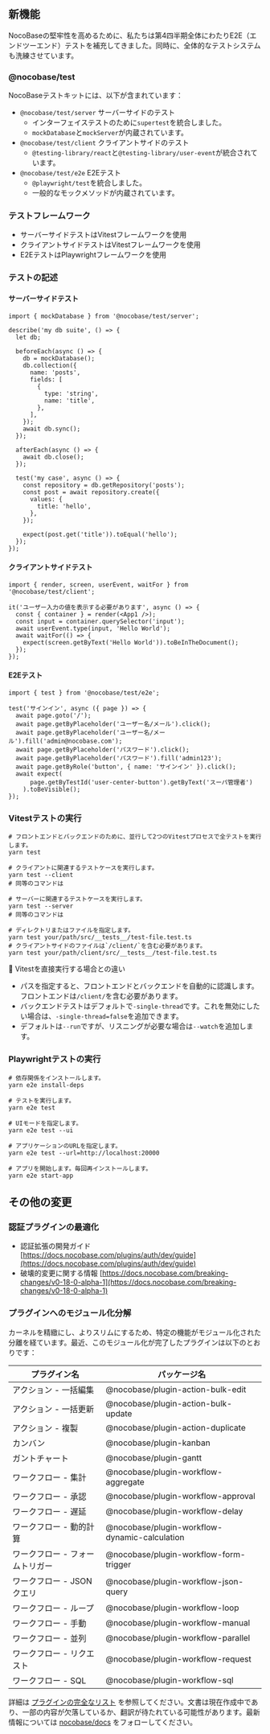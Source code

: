 ## 新機能

NocoBaseの堅牢性を高めるために、私たちは第4四半期全体にわたりE2E（エンドツーエンド）テストを補充してきました。同時に、全体的なテストシステムも洗練させています。

### @nocobase/test

NocoBaseテストキットには、以下が含まれています：

* `@nocobase/test/server` サーバーサイドのテスト
  * インターフェイステストのために`supertest`を統合しました。
  * `mockDatabase`と`mockServer`が内蔵されています。
* `@nocobase/test/client` クライアントサイドのテスト
  * `@testing-library/react`と`@testing-library/user-event`が統合されています。
* `@nocobase/test/e2e` E2Eテスト
  * `@playwright/test`を統合しました。
  * 一般的なモックメソッドが内蔵されています。

### テストフレームワーク

* サーバーサイドテストはVitestフレームワークを使用
* クライアントサイドテストはVitestフレームワークを使用
* E2EテストはPlaywrightフレームワークを使用

### テストの記述

#### サーバーサイドテスト

```
import { mockDatabase } from '@nocobase/test/server';

describe('my db suite', () => {
  let db;

  beforeEach(async () => {
    db = mockDatabase();
    db.collection({
      name: 'posts',
      fields: [
        {
          type: 'string',
          name: 'title',
        },
      ],
    });
    await db.sync();
  });

  afterEach(async () => {
    await db.close();
  });

  test('my case', async () => {
    const repository = db.getRepository('posts');
    const post = await repository.create({
      values: {
        title: 'hello',
      },
    });

    expect(post.get('title')).toEqual('hello');
  });
});
```

#### クライアントサイドテスト

```
import { render, screen, userEvent, waitFor } from '@nocobase/test/client';

it('ユーザー入力の値を表示する必要があります', async () => {
  const { container } = render(<App1 />);
  const input = container.querySelector('input');
  await userEvent.type(input, 'Hello World');
  await waitFor(() => {
    expect(screen.getByText('Hello World')).toBeInTheDocument();
  });
});
```

#### E2Eテスト

```
import { test } from '@nocobase/test/e2e';

test('サインイン', async ({ page }) => {
  await page.goto('/');
  await page.getByPlaceholder('ユーザー名/メール').click();
  await page.getByPlaceholder('ユーザー名/メール').fill('admin@nocobase.com');
  await page.getByPlaceholder('パスワード').click();
  await page.getByPlaceholder('パスワード').fill('admin123');
  await page.getByRole('button', { name: 'サインイン' }).click();
  await expect(
      page.getByTestId('user-center-button').getByText('スーパ管理者')
    ).toBeVisible();
});
```

### Vitestテストの実行

```
# フロントエンドとバックエンドのために、並行して2つのVitestプロセスで全テストを実行します。
yarn test

# クライアントに関連するテストケースを実行します。
yarn test --client
# 同等のコマンドは

# サーバーに関連するテストケースを実行します。
yarn test --server
# 同等のコマンドは

# ディレクトリまたはファイルを指定します。
yarn test your/path/src/__tests__/test-file.test.ts
# クライアントサイドのファイルは`/client/`を含む必要があります。
yarn test your/path/client/src/__tests__/test-file.test.ts
```

📢 Vitestを直接実行する場合との違い

* パスを指定すると、フロントエンドとバックエンドを自動的に認識します。フロントエンドは`/client/`を含む必要があります。
* バックエンドテストはデフォルトで`-single-thread`です。これを無効にしたい場合は、`-single-thread=false`を追加できます。
* デフォルトは`--run`ですが、リスニングが必要な場合は`--watch`を追加します。

### Playwrightテストの実行

```
# 依存関係をインストールします。
yarn e2e install-deps

# テストを実行します。
yarn e2e test

# UIモードを指定します。
yarn e2e test --ui

# アプリケーションのURLを指定します。
yarn e2e test --url=http://localhost:20000

# アプリを開始します。毎回再インストールします。
yarn e2e start-app
```

## その他の変更

### 認証プラグインの最適化

* 認証拡張の開発ガイド [https://docs.nocobase.com/plugins/auth/dev/guide](https://docs.nocobase.com/plugins/auth/dev/guide)
* 破壊的変更に関する情報 [https://docs.nocobase.com/breaking-changes/v0-18-0-alpha-1](https://docs.nocobase.com/breaking-changes/v0-18-0-alpha-1)

### プラグインへのモジュール化分解

カーネルを精緻にし、よりスリムにするため、特定の機能がモジュール化された分離を経ています。最近、このモジュール化が完了したプラグインは以下のとおりです：


| プラグイン名                    | パッケージ名                                  |
| ------------------------------ | --------------------------------------------- |
| アクション - 一括編集             | @nocobase/plugin-action-bulk-edit             |
| アクション - 一括更新             | @nocobase/plugin-action-bulk-update           |
| アクション - 複製                | @nocobase/plugin-action-duplicate             |
| カンバン                         | @nocobase/plugin-kanban                       |
| ガントチャート                     | @nocobase/plugin-gantt                        |
| ワークフロー - 集計             | @nocobase/plugin-workflow-aggregate           |
| ワークフロー - 承認              | @nocobase/plugin-workflow-approval            |
| ワークフロー - 遅延              | @nocobase/plugin-workflow-delay               |
| ワークフロー - 動的計算         | @nocobase/plugin-workflow-dynamic-calculation |
| ワークフロー - フォームトリガー | @nocobase/plugin-workflow-form-trigger        |
| ワークフロー - JSONクエリ       | @nocobase/plugin-workflow-json-query          |
| ワークフロー - ループ            | @nocobase/plugin-workflow-loop                |
| ワークフロー - 手動              | @nocobase/plugin-workflow-manual              |
| ワークフロー - 並列              | @nocobase/plugin-workflow-parallel            |
| ワークフロー - リクエスト        | @nocobase/plugin-workflow-request             |
| ワークフロー - SQL               | @nocobase/plugin-workflow-sql                 |

詳細は [プラグインの完全なリスト](https://docs.nocobase.com/plugins) を参照してください。文書は現在作成中であり、一部の内容が欠落しているか、翻訳が待たれている可能性があります。最新情報については [nocobase/docs](https://github.com/nocobase/docs) をフォローしてください。